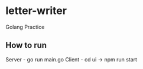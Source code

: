 # letter-writer
Golang Practice

## How to run
Server - go run main.go
Client - cd ui -> npm run start